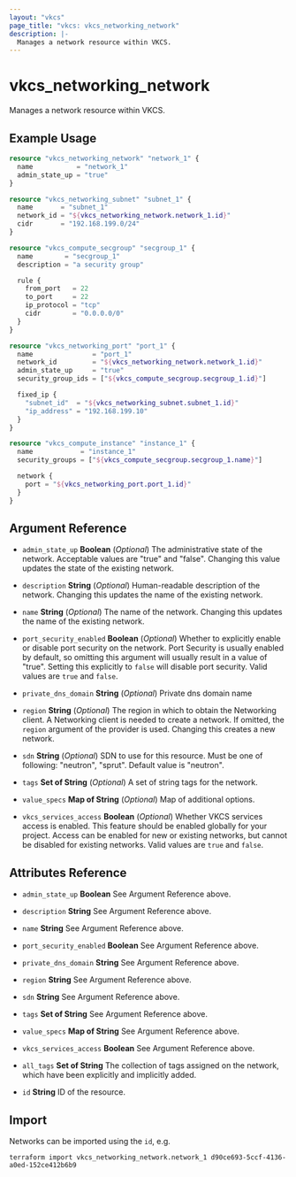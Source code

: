 ```yaml
---
layout: "vkcs"
page_title: "vkcs: vkcs_networking_network"
description: |-
  Manages a network resource within VKCS.
---
```


# vkcs_networking_network

Manages a network resource within VKCS.

## Example Usage
```terraform
resource "vkcs_networking_network" "network_1" {
  name           = "network_1"
  admin_state_up = "true"
}

resource "vkcs_networking_subnet" "subnet_1" {
  name       = "subnet_1"
  network_id = "${vkcs_networking_network.network_1.id}"
  cidr       = "192.168.199.0/24"
}

resource "vkcs_compute_secgroup" "secgroup_1" {
  name        = "secgroup_1"
  description = "a security group"

  rule {
    from_port   = 22
    to_port     = 22
    ip_protocol = "tcp"
    cidr        = "0.0.0.0/0"
  }
}

resource "vkcs_networking_port" "port_1" {
  name               = "port_1"
  network_id         = "${vkcs_networking_network.network_1.id}"
  admin_state_up     = "true"
  security_group_ids = ["${vkcs_compute_secgroup.secgroup_1.id}"]

  fixed_ip {
    "subnet_id"  = "${vkcs_networking_subnet.subnet_1.id}"
    "ip_address" = "192.168.199.10"
  }
}

resource "vkcs_compute_instance" "instance_1" {
  name            = "instance_1"
  security_groups = ["${vkcs_compute_secgroup.secgroup_1.name}"]

  network {
    port = "${vkcs_networking_port.port_1.id}"
  }
}
```
## Argument Reference
- `admin_state_up` **Boolean** (*Optional*) The administrative state of the network. Acceptable values are "true" and "false". Changing this value updates the state of the existing network.

- `description` **String** (*Optional*) Human-readable description of the network. Changing this updates the name of the existing network.

- `name` **String** (*Optional*) The name of the network. Changing this updates the name of the existing network.

- `port_security_enabled` **Boolean** (*Optional*) Whether to explicitly enable or disable port security on the network. Port Security is usually enabled by default, so omitting this argument will usually result in a value of "true". Setting this explicitly to `false` will disable port security. Valid values are `true` and `false`.

- `private_dns_domain` **String** (*Optional*) Private dns domain name

- `region` **String** (*Optional*) The region in which to obtain the Networking client. A Networking client is needed to create a network. If omitted, the `region` argument of the provider is used. Changing this creates a new network.

- `sdn` **String** (*Optional*) SDN to use for this resource. Must be one of following: "neutron", "sprut". Default value is "neutron".

- `tags` <strong>Set of </strong>**String** (*Optional*) A set of string tags for the network.

- `value_specs` <strong>Map of </strong>**String** (*Optional*) Map of additional options.

- `vkcs_services_access` **Boolean** (*Optional*) Whether VKCS services access is enabled. This feature should be enabled globally for your project. Access can be enabled for new or existing networks, but cannot be disabled for existing networks. Valid values are `true` and `false`.


## Attributes Reference
- `admin_state_up` **Boolean** See Argument Reference above.

- `description` **String** See Argument Reference above.

- `name` **String** See Argument Reference above.

- `port_security_enabled` **Boolean** See Argument Reference above.

- `private_dns_domain` **String** See Argument Reference above.

- `region` **String** See Argument Reference above.

- `sdn` **String** See Argument Reference above.

- `tags` <strong>Set of </strong>**String** See Argument Reference above.

- `value_specs` <strong>Map of </strong>**String** See Argument Reference above.

- `vkcs_services_access` **Boolean** See Argument Reference above.

- `all_tags` <strong>Set of </strong>**String** The collection of tags assigned on the network, which have been explicitly and implicitly added.

- `id` **String** ID of the resource.



## Import

Networks can be imported using the `id`, e.g.

```shell
terraform import vkcs_networking_network.network_1 d90ce693-5ccf-4136-a0ed-152ce412b6b9
```
